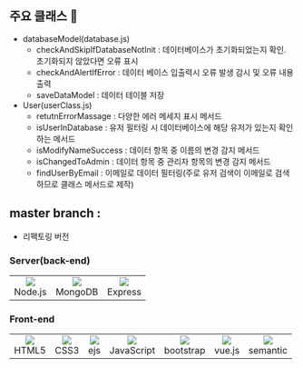 ## 주요 클래스 :bell:
 - databaseModel(database.js)
    - checkAndSkipIfDatabaseNotInit : 데이터베이스가 초기화되었는지 확인. 초기화되지 않았다면 오류 표시
    - checkAndAlertIfError : 데이터 베이스 입출력시 오류 발생 감시 및 오류 내용 출력
    - saveDataModel : 데이터 테이블 저장
 - User(userClass.js)
    - retutnErrorMassage : 다양한 에러 메세지 표시 메서드
    - isUserInDatabase : 유저 필터링 시 데이터베이스에 해당 유저가 있는지 확인하는 메서드
    - isModifyNameSuccess : 데이터 항목 중 이름의 변경 감지 메서드
    - isChangedToAdmin : 데이터 항목 중 관리자 항목의 변경 감지 메서드
    - findUserByEmail : 이메일로 데이터 필터링(주로 유저 검색이 이메일로 검색하므로 클래스 메서드로 제작)

## master branch :
 - 리펙토링 버전

### Server(back-end)

 <table> 
  <td>
   <div align="center"><img src="https://img.shields.io/badge/Node.js-339933?style=flat-square&logo=Node.js&logoColor=white"/><br>Node.js</div>
  </td>
  <td>
   <div align="center"> <img src="https://img.shields.io/badge/mongoDB-003545?style=for-the-badge&logo=mongoDB&logoColor=white"><br>MongoDB</div>
  </td>
  <td>
   <div align="center"> <img src="https://img.shields.io/badge/express-339933?style=for-the-badge&logo=express&logoColor=white"><br>Express</div>
  </td>
</table>

### Front-end
 <table>
  <td>
   <div align="center"><img src="https://img.shields.io/badge/HTML5-E34F26?style=flat-square&logo=HTML5&logoColor=white"/> <br>HTML5</div>
  </td>
  <td>
   <div align="center"> <img src="https://img.shields.io/badge/CSS3-1572B6?style=flat-square&logo=CSS3&logoColor=white"/><br>CSS3</div>
  </td>
  <td>
   <div align="center"> <img src="https://img.shields.io/badge/ejs-4FC08D?style=for-the-badge&logo=ejs&logoColor=white"><br>ejs</div>
  </td>
   <td>
    <div align="center"> <img src="https://img.shields.io/badge/JavaScript-F7DF1E?style=flat-square&logo=JavaScript&logoColor=white"/><br>JavaScript</div>
  </td>
  <td>
   <div align="center"><img src="https://img.shields.io/badge/bootstrap-7952B3?style=for-the-badge&logo=bootstrap&logoColor=white"><br>bootstrap</div>
  </td>
  <td>
   <div align="center"><img src="https://img.shields.io/badge/vue.js-4FC08D?style=for-the-badge&logo=vue.js&logoColor=white"><br>vue.js</div>
  </td>  
 <td>
   <div align="center"><img src="https://img.shields.io/badge/semantic-4FC08D?style=for-the-badge&logo=semantic&logoColor=white"><br>semantic</div>
  </td>
</table>


